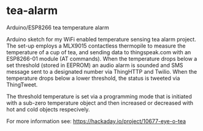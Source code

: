 # tea-alarm
Arduino/ESP8266 tea temperature alarm

Arduino sketch for my WiFi enabled temperature sensing tea alarm project. The set-up employs a MLX9015 contactless thermopile to measure the temperature of a cup of tea, and sending data to thingspeak.com with an ESP8266-01 module (AT commands). When the temperature drops below a set threshold (stored in EEPROM) an audio alarm is sounded and SMS message sent to a designated number via ThingHTTP and Twilio. When the temperature drops below a lower threshold, the status is tweeted via ThingTweet. 

The threshold temperature is set via a programming mode that is initiated with a sub-zero temperature object and then increased or decreased with hot and cold objects respecively. 

For more information see: https://hackaday.io/project/10677-eye-o-tea
